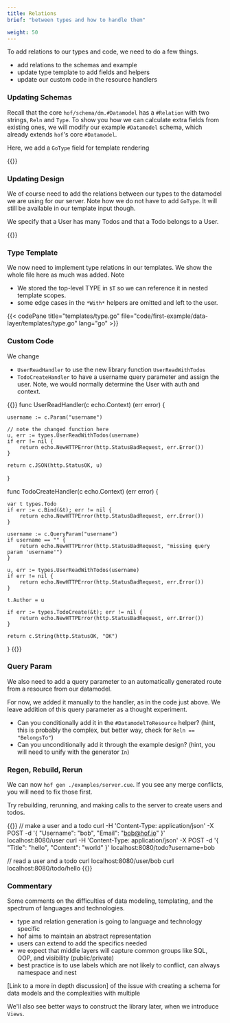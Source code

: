 ```yaml
---
title: Relations
brief: "between types and how to handle them"

weight: 50
---
```


To add relations to our types and code, we need to do a few things.

- add relations to the schemas and example
- update type template to add fields and helpers
- update our custom code in the resource handlers


### Updating Schemas

Recall that the core `hof/schema/dm.#Datamodel` has a `#Relation` with two strings, `Reln` and `Type`.
To show you how we can calculate extra fields from existing ones,
we will modify our example `#Datamodel` schema,
which already extends `hof`'s core `#Datamodel`.

Here, we add a `GoType` field for template rendering

{{<codePane title="schema/dm.cue" file="code/first-example/data-layer/content/schema/dm-reln.html">}}


### Updating Design

We of course need to add the relations between our types
to the datamodel we are using for our server.
Note how we do not have to add `GoType`.
It will still be available in our template input though.

We specify that a User has many Todos
and that a Todo belongs to a User.

{{<codePane title="example/dm.cue" file="code/first-example/data-layer/content/examples/dm-reln.html">}}


### Type Template

We now need to implement type relations in our templates.
We show the whole file here as much was added.
Note

- We stored the top-level TYPE in `$T` so we can reference it in nested template scopes.
- some edge cases in the `*With*` helpers are omitted and left to the user.

{{< codePane title="templates/type.go" file="code/first-example/data-layer/templates/type.go" lang="go" >}}


### Custom Code

We change

- `UserReadHandler` to use the new library function `UserReadWithTodos`
- `TodoCreateHandler` to have a username query parameter and assign the user. Note, we would normally determine the User with auth and context.

{{<codeInner lang="go">}}
func UserReadHandler(c echo.Context) (err error) {

	username := c.Param("username")

	// note the changed function here
	u, err := types.UserReadWithTodos(username)
	if err != nil {
		return echo.NewHTTPError(http.StatusBadRequest, err.Error())
	}

	return c.JSON(http.StatusOK, u)
}

func TodoCreateHandler(c echo.Context) (err error) {

	var t types.Todo
	if err := c.Bind(&t); err != nil {
		return echo.NewHTTPError(http.StatusBadRequest, err.Error())
	}

	username := c.QueryParam("username")
	if username == "" {
		return echo.NewHTTPError(http.StatusBadRequest, "missing query param 'username'")
	}

	u, err := types.UserReadWithTodos(username)
	if err != nil {
		return echo.NewHTTPError(http.StatusBadRequest, err.Error())
	}

	t.Author = u

	if err := types.TodoCreate(&t); err != nil {
		return echo.NewHTTPError(http.StatusBadRequest, err.Error())
	}

	return c.String(http.StatusOK, "OK")
}
{{</codeInner>}}


### Query Param

We also need to add a query parameter to an automatically generated route from a resource from our datamodel.

For now, we added it manually to the handler, as in the code just above.
We leave addition of this query parameter as a thought experiment.

- Can you conditionally add it in the `#DatamodelToResource` helper? (hint, this is probably the complex, but better way, check for `Reln == "BelongsTo"`)
- Can you unconditionally add it through the example design? (hint, you will need to unify with the generator `In`)


### Regen, Rebuild, Rerun

We can now `hof gen ./examples/server.cue`.
If you see any merge conflicts, you will need to fix those first.

Try rebuilding, rerunning, and making calls to the server to create users and todos.

{{<codeInner lang="sh">}}
// make a user and a todo
curl -H 'Content-Type: application/json' -X POST -d '{ "Username": "bob", "Email": "bob@hof.io" }' localhost:8080/user
curl -H 'Content-Type: application/json' -X POST -d '{ "Title": "hello", "Content": "world" }' localhost:8080/todo?username=bob

// read a user and a todo
curl localhost:8080/user/bob
curl localhost:8080/todo/hello
{{</codeInner>}}


### Commentary

Some comments on the difficulties of data modeling, templating, and the spectrum of languages and technologies.

- type and relation generation is going to language and technology specific
- hof aims to maintain an abstract representation
- users can extend to add the specifics needed
- we expect that middle layers will capture common groups like SQL, OOP, and visibility (public/private)
- best practice is to use labels which are not likely to conflict, can always namespace and nest

[Link to a more in depth discussion]
of the issue with creating a schema for data models
and the complexities with multiple

We'll also see better ways to construct the library later,
when we introduce `Views`.
